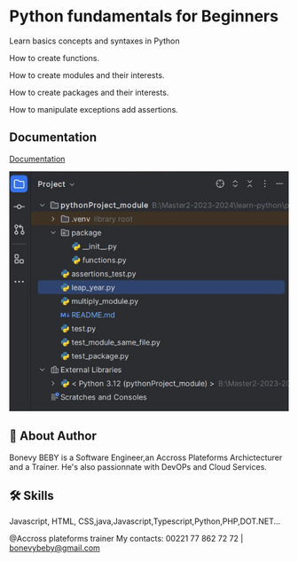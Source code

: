 # Python fundamentals for Beginners

Learn basics concepts and syntaxes in Python

How to create functions.

How to create modules and their interests.

How to create packages and their interests.

How to manipulate exceptions add assertions.

## Documentation

[Documentation](https://docs.python.org/release/3.12.2/tutorial/index.html)

![code_structure.JPG](code_structure.JPG)

## 🚀 About Author
Bonevy BEBY is a Software Engineer,an Accross Plateforms Archictecturer and a Trainer. He's also passionnate with DevOPs and Cloud Services.


## 🛠 Skills
Javascript, HTML, CSS,java,Javascript,Typescript,Python,PHP,DOT.NET...

@Accross plateforms trainer
My contacts: 00221 77 862 72 72 | bonevybeby@gmail.com









